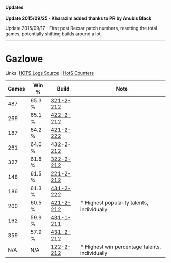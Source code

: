#### Updates
**Update 2015/09/25 - Kharazim added thanks to PR by Anubis Black**

Update 2015/09/17 - First post Rexxar patch numbers, resetting the total games, potentially shifting builds around a lot.

***

# Gazlowe

Links: [HOTS Logs Source](https://www.hotslogs.com/Sitewide/HeroDetails?Hero=Gazlowe) | [HotS Counters](http://hotscounters.com/#/hero/Gazlowe)

Games  | Win %  | Build     | Note
-----  | -----  | -----     | ----
487    | 65.3 % | [321-2-212](http://www.heroesfire.com/hots/talent-calculator/gazlowe#oPeq) | 
269    | 65.1 % | [422-2-212](http://www.heroesfire.com/hots/talent-calculator/gazlowe#sGE4) | 
187    | 64.2 % | [421-2-222](http://www.heroesfire.com/hots/talent-calculator/gazlowe#sDn-) | 
261    | 64.0 % | [432-2-212](http://www.heroesfire.com/hots/talent-calculator/gazlowe#seea) | 
327    | 61.8 % | [322-2-212](http://www.heroesfire.com/hots/talent-calculator/gazlowe#oS54) | 
148    | 61.5 % | [221-2-212](http://www.heroesfire.com/hots/talent-calculator/gazlowe#kbVq) | 
186    | 61.3 % | [431-2-222](http://www.heroesfire.com/hots/talent-calculator/gazlowe#scCU) | 
200    | 60.5 % | [421-2-212](http://www.heroesfire.com/hots/talent-calculator/gazlowe#sDnq) | * Highest popularity talents, individually
162    | 59.9 % | [431-1-211](http://www.heroesfire.com/hots/talent-calculator/gazlowe#sbyh) | 
359    | 57.9 % | [431-2-212](http://www.heroesfire.com/hots/talent-calculator/gazlowe#scCK) | 
N/A    | N/A    | [122-2-212](http://www.heroesfire.com/hots/talent-calculator/gazlowe#gpp4) | * Highest win percentage talents, individually
